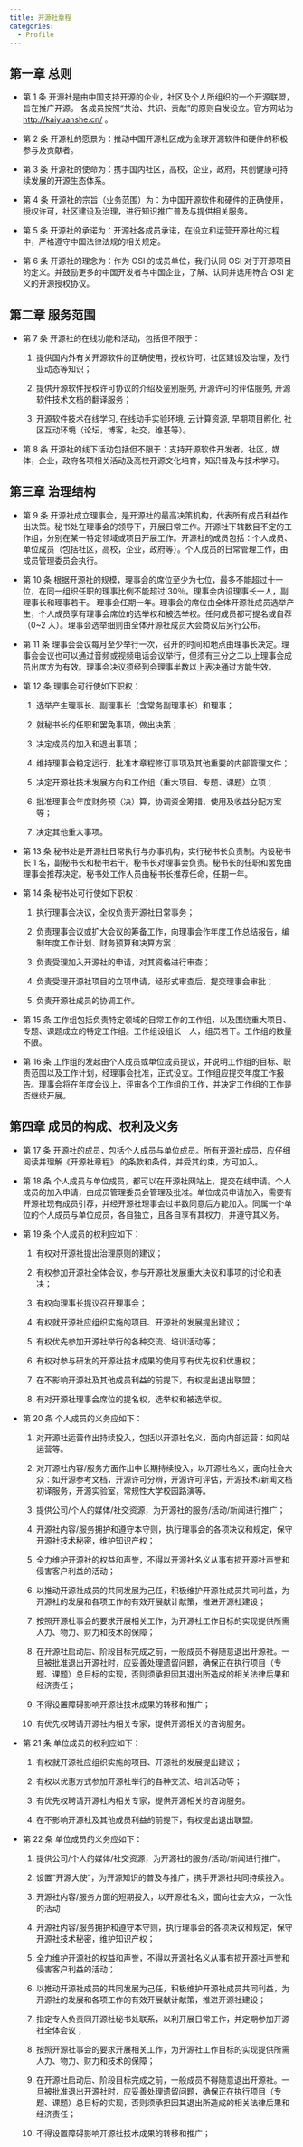 ```yaml
---
title: 开源社章程
categories:
  - Profile
---
```


## 第一章 总则

- 第 1 条 开源社是由中国支持开源的企业，社区及个人所组织的一个开源联盟，旨在推广开源。 各成员按照“共治、共识、贡献”的原则自发设立。官方网站为 http://kaiyuanshe.cn/ 。

- 第 2 条 开源社的愿景为：推动中国开源社区成为全球开源软件和硬件的积极参与及贡献者。

- 第 3 条 开源社的使命为：携手国内社区，高校，企业，政府，共创健康可持续发展的开源生态体系。

- 第 4 条 开源社的宗旨（业务范围）为：为中国开源软件和硬件的正确使用，授权许可，社区建设及治理，进行知识推广普及与提供相关服务。

- 第 5 条 开源社的承诺为：开源社各成员承诺，在设立和运营开源社的过程中，严格遵守中国法律法规的相关规定。

- 第 6 条 开源社的理念为：作为 OSI 的成员单位，我们认同 OSI 对于开源项目的定义。并鼓励更多的中国开发者与中国企业，了解、认同并选用符合 OSI 定义的开源授权协议。

<!-- more -->

## 第二章 服务范围

- 第 7 条 开源社的在线功能和活动，包括但不限于：

  1. 提供国内外有关开源软件的正确使用，授权许可，社区建设及治理，及行业动态等知识；

  2. 提供开源软件授权许可协议的介绍及鉴别服务, 开源许可的评估服务, 开源软件技术文档的翻译服务；

  3. 开源软件技术在线学习, 在线动手实验环境, 云计算资源, 早期项目孵化, 社区互动环境（论坛，博客，社交，维基等）。

- 第 8 条 开源社的线下活动包括但不限于：支持开源软件开发者，社区，媒体，企业，政府各项相关活动及高校开源文化培育，知识普及与技术学习。

## 第三章 治理结构

- 第 9 条 开源社成立理事会，是开源社的最高决策机构，代表所有成员利益作出决策。秘书处在理事会的领导下，开展日常工作。开源社下辖数目不定的工作组，分别在某一特定领域或项目开展工作。开源社的成员包括：个人成员、单位成员（包括社区，高校，企业，政府等）。个人成员的日常管理工作，由成员管理委员会执行。

- 第 10 条 根据开源社的规模，理事会的席位至少为七位，最多不能超过十一位，在同一组织任职的理事比例不能超过 30％。理事会内设理事长一人，副理事长和理事若干。 理事会任期一年。理事会的席位由全体开源社成员选举产生，个人成员享有理事会席位的选举权和被选举权。任何成员都可提名或自荐（0~2 人）。理事会选举细则由全体开源社成员大会商议后另行公布。

- 第 11 条 理事会会议每月至少举行一次，召开的时间和地点由理事长决定。理事会会议也可以通过音频或视频电话会议举行，但须有三分之二以上理事会成员出席方为有效。理事会决议须经到会理事半数以上表决通过方能生效。

- 第 12 条 理事会可行使如下职权：

  1. 选举产生理事长、副理事长（含常务副理事长）和理事；

  2. 就秘书长的任职和罢免事项，做出决策；

  3. 决定成员的加入和退出事项；

  4. 维持理事会稳定运行，批准本章程修订事项及其他重要的内部管理文件；

  5. 决定开源社技术发展方向和工作组（重大项目、专题、课题）立项；

  6. 批准理事会年度财务预（决）算，协调资金筹措、使用及收益分配方案等；

  7. 决定其他重大事项。

- 第 13 条 秘书处是开源社日常执行与办事机构，实行秘书长负责制。内设秘书长 1 名，副秘书长和秘书若干。秘书长对理事会负责。秘书长的任职和罢免由理事会推荐决定。秘书处工作人员由秘书长推荐任命，任期一年。

- 第 14 条 秘书处可行使如下职权：

  1. 执行理事会决议，全权负责开源社日常事务；

  2. 负责理事会议或扩大会议的筹备工作，向理事会作年度工作总结报告，编制年度工作计划、财务预算和决算方案；

  3. 负责受理加入开源社的申请，对其资格进行审查；

  4. 负责受理开源社项目的立项申请，经形式审查后，提交理事会审批；

  5. 负责开源社成员的协调工作。

- 第 15 条 工作组包括负责特定领域的日常工作的工作组，以及围绕重大项目、专题、课题成立的特定工作组。工作组设组长一人，组员若干。工作组的数量不限。

- 第 16 条 工作组的发起由个人成员或单位成员提议，并说明工作组的目标、职责范围以及工作计划，经理事会批准，正式设立。工作组应提交年度工作报告。理事会将在年度会议上，评审各个工作组的工作，并决定工作组的工作是否继续开展。

## 第四章 成员的构成、权利及义务

- 第 17 条 开源社的成员，包括个人成员与单位成员。所有开源社成员，应仔细阅读并理解《开源社章程》 的条款和条件，并受其约束，方可加入。

- 第 18 条 个人成员与单位成员，都可以在开源社网站上，提交在线申请。个人成员的加入申请，由成员管理委员会管理及批准。单位成员申请加入，需要有开源社现有成员引荐，并经开源社理事会过半数同意后方能加入。同属一个单位的个人成员与单位成员，各自独立，且各自享有其权力，并遵守其义务。

- 第 19 条 个人成员的权利应如下：

  1. 有权对开源社提出治理原则的建议；

  2. 有权参加开源社全体会议，参与开源社发展重大决议和事项的讨论和表决；

  3. 有权向理事长提议召开理事会；

  4. 有权就开源社应组织实施的项目、开源社的发展提出建议；

  5. 有权优先参加开源社举行的各种交流、培训活动等；

  6. 有权对参与研发的开源社技术成果的使用享有优先权和优惠权；

  7. 在不影响开源社及其他成员利益的前提下，有权提出退出联盟；

  8. 有对开源社理事会席位的提名权，选举权和被选举权。

- 第 20 条 个人成员的义务应如下：

  1. 对开源社运营作出持续投入，包括以开源社名义，面向内部运营：如网站运营等。

  2. 对开源社内容/服务方面作出中长期持续投入，以开源社名义，面向社会大众：如开源参考文档，开源许可分辨，开源许可评估，开源技术/新闻文档初译服务，开源实验室，常规性大学校园路演等。

  3. 提供公司/个人的媒体/社交资源，为开源社的服务/活动/新闻进行推广；

  4. 开源社内容/服务拥护和遵守本守则，执行理事会的各项决议和规定，保守开源社技术秘密，维护知识产权；

  5. 全力维护开源社的权益和声誉，不得以开源社名义从事有损开源社声誉和侵害客户利益的活动；

  6. 以推动开源社成员的共同发展为己任，积极维护开源社成员共同利益，为开源社的发展和各项工作的有效开展献计献策，推进开源社建设；

  7. 按照开源社事会的要求开展相关工作，为开源社工作目标的实现提供所需人力、物力、财力和技术的保障；

  8. 在开源社启动后、阶段目标完成之前，一般成员不得随意退出开源社。一旦被批准退出开源社时，应妥善处理遗留问题，确保正在执行项目（专题、课题）总目标的实现，否则须承担因其退出所造成的相关法律后果和经济责任；

  9. 不得设置障碍影响开源社技术成果的转移和推广；

  10. 有优先权聘请开源社内相关专家，提供开源相关的咨询服务。

- 第 21 条 单位成员的权利应如下：

  1. 有权就开源社应组织实施的项目、开源社的发展提出建议；

  2. 有权以优惠方式参加开源社举行的各种交流、培训活动等；

  3. 有优先权聘请开源社内相关专家，提供开源相关的咨询服务。

  4. 在不影响开源社及其他成员利益的前提下，有权提出退出联盟。

- 第 22 条 单位成员的义务应如下：

  1. 提供公司/个人的媒体/社交资源，为开源社的服务/活动/新闻进行推广。

  2. 设置“开源大使”，为开源知识的普及与推广，携手开源社共同持续投入。

  3. 开源社内容/服务方面的短期投入，以开源社名义，面向社会大众，一次性的活动

  4. 开源社内容/服务拥护和遵守本守则，执行理事会的各项决议和规定，保守开源社技术秘密，维护知识产权；

  5. 全力维护开源社的权益和声誉，不得以开源社名义从事有损开源社声誉和侵害客户利益的活动；

  6. 以推动开源社成员的共同发展为己任，积极维护开源社成员共同利益，为开源社的发展和各项工作的有效开展献计献策，推进开源社建设；

  7. 指定专人负责同开源社秘书处联系，以利开展日常工作，并定期参加开源社全体会议；

  8. 按照开源社事会的要求开展相关工作，为开源社工作目标的实现提供所需人力、物力、财力和技术的保障；

  9. 在开源社启动后、阶段目标完成之前，一般成员不得随意退出开源社。一旦被批准退出开源社时，应妥善处理遗留问题，确保正在执行项目（专题、课题）总目标的实现，否则须承担因其退出所造成的相关法律后果和经济责任；

  10. 不得设置障碍影响开源社技术成果的转移和推广；
